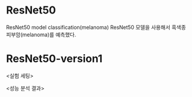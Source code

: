 # ResNet50
ResNet50 model classification(melanoma)
ResNet50 모델을 사용해서 흑색종 피부암(melanoma)를 예측했다.

# ResNet50-version1
<실험 세팅>

<성능 분석 결과>

